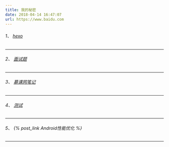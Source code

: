 ```yaml
---
title: 我的秘密
date: 2018-04-14 16:47:07
url: https://www.baidu.com
---
```

###### 1、 [hexo](http://zhenglinfei.cn/hexo/) 
---
###### 2、 [面试题](http://zhenglinfei.cn/ms/) 
---
###### 3、 [慕课网笔记](http://zhenglinfei.cn/imooc/)
---
###### 4、 [测试](/imooc/2.md) 
---
###### 5、 {% post_link Android性能优化 %}
---